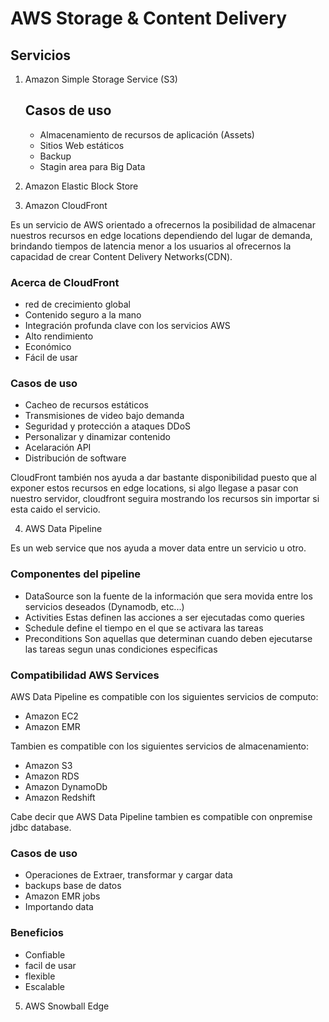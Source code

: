 # AWS Storage & Content Delivery

## Servicios

1. Amazon Simple Storage Service (S3)

    ## Casos de uso

    * Almacenamiento de recursos de aplicación (Assets)
    * Sitios Web estáticos
    * Backup
    * Stagin area para Big Data

2. Amazon Elastic Block Store

3. Amazon CloudFront

 Es un servicio de AWS orientado a ofrecernos la posibilidad de almacenar nuestros recursos en edge locations dependiendo del lugar de demanda, brindando tiempos de latencia menor a los usuarios al ofrecernos la capacidad de crear Content Delivery Networks(CDN).

### Acerca de CloudFront

* red de crecimiento global
* Contenido seguro a la mano
* Integración profunda clave con los servicios AWS
* Alto rendimiento
* Económico
* Fácil de usar

### Casos de uso 

* Cacheo de recursos estáticos
* Transmisiones de video bajo demanda
* Seguridad y protección a ataques DDoS
* Personalizar y dinamizar contenido 
* Acelaración API
* Distribución de software

CloudFront también nos ayuda a dar bastante disponibilidad puesto que al exponer estos recursos en edge locations, si algo llegase a pasar con nuestro servidor, cloudfront seguira mostrando los recursos sin importar si esta caido el servicio.

4. AWS Data Pipeline

Es un web service que nos ayuda a mover data entre un servicio u otro. 

### Componentes del pipeline

* DataSource 
    son la fuente de la información que sera movida entre los servicios deseados (Dynamodb, etc...)
* Activities 
    Estas definen las acciones a ser ejecutadas como queries
* Schedule 
    define el tiempo en el que se activara  las tareas
* Preconditions
    Son aquellas que determinan cuando deben ejecutarse las tareas segun unas condiciones especificas 

### Compatibilidad AWS Services

AWS Data Pipeline es compatible con los siguientes servicios de computo:
* Amazon EC2
* Amazon EMR 

Tambien es compatible con los siguientes servicios de almacenamiento:

* Amazon S3
* Amazon RDS
* Amazon DynamoDb
* Amazon Redshift 

Cabe decir que AWS Data Pipeline tambien es compatible con onpremise jdbc database.


### Casos de uso

* Operaciones de Extraer, transformar y cargar data
* backups base de datos
* Amazon EMR jobs
* Importando data

### Beneficios

* Confiable
* facil de usar 
* flexible
* Escalable

5. AWS Snowball Edge